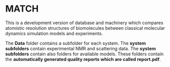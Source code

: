 # MATCH

This is a development version of database and machinery which compares atomistic resolution
structures of biomolecules between classical molecular dynamics simulation models and experiments.

The <b>Data</b> folder contains a subfolder for each system. The <b>system subfolders</b> contain experimental 
NMR and scattering data.  The <b>system subfolders</b> contain also folders for available models. These folders
contain the <b>automatically generated quality reports which are called report.pdf</b>.
